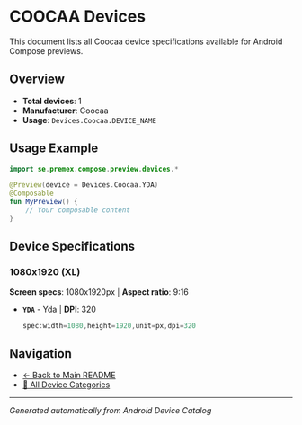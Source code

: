 # COOCAA Devices

This document lists all Coocaa device specifications available for Android Compose previews.

## Overview

- **Total devices**: 1
- **Manufacturer**: Coocaa
- **Usage**: `Devices.Coocaa.DEVICE_NAME`

## Usage Example

```kotlin
import se.premex.compose.preview.devices.*

@Preview(device = Devices.Coocaa.YDA)
@Composable
fun MyPreview() {
    // Your composable content
}
```

## Device Specifications

### 1080x1920 (XL)

**Screen specs**: 1080x1920px | **Aspect ratio**: 9:16

- **`YDA`** - Yda | **DPI**: 320
  ```kotlin
  spec:width=1080,height=1920,unit=px,dpi=320
  ```

## Navigation

- [← Back to Main README](../../README.md)
- [📱 All Device Categories](../README.md)

---
*Generated automatically from Android Device Catalog*
